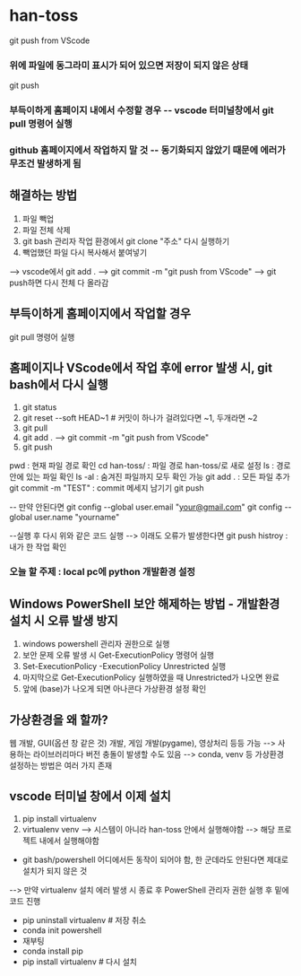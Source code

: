 # han-toss

git push from VScode
### 위에 파일에 동그라미 표시가 되어 있으면 저장이 되지 않은 상태

git push

### 부득이하게 홈페이지 내에서 수정할 경우 -- vscode 터미널창에서 git pull 명령어 실행
### github 홈페이지에서 작업하지 말 것 -- 동기화되지 않았기 때문에 에러가 무조건 발생하게 됨

## 해결하는 방법
1. 파일 빽업
2. 파일 전체 삭제
3. git bash 관리자 작업 환경에서 git clone "주소" 다시 실행하기
4. 빽업했던 파일 다시 복사해서 붙여넣기

--> vscode에서 git add . --> git commit -m "git push from VScode" --> git push하면
다시 전체 다 올라감

## 부득이하게 홈페이지에서 작업할 경우
git pull 명령어 실행

## 홈페이지나 VScode에서 작업 후에 error 발생 시, git bash에서 다시 실행
1. git status
2. git reset --soft HEAD~1 # 커밋이 하나가 걸려있다면 ~1, 두개라면 ~2
3. git pull
4. git add . --> git commit -m "git push from VScode"
5. git push

pwd : 현재 파일 경로 확인
cd han-toss/ : 파일 경로 han-toss/로 새로 설정
ls : 경로 안에 있는 파일 확인
ls -al : 숨겨진 파일까지 모두 확인 가능
git add . : 모든 파일 추가
git commit -m "TEST" : commit 메세지 남기기
git push

-- 만약 안된다면
git config --global user.email "your@gmail.com"
git config --global user.name "yourname"

--실행 후 다시 위와 같은 코드 실행
--> 이래도 오류가 발생한다면
git push
histroy : 내가 한 작업 확인

### 오늘 할 주제 : local pc에 python 개발환경 설정

## Windows PowerShell 보안 해제하는 방법 - 개발환경 설치 시 오류 발생 방지
1. windows powershell 관리자 권한으로 실행
2. 보안 문제 오류 발생 시 Get-ExecutionPolicy 명령어 실행
3. Set-ExecutionPolicy -ExecutionPolicy Unrestricted 실행
4. 마지막으로 Get-ExecutionPolicy 실행하였을 때 Unrestricted가 나오면 완료
5. 앞에 (base)가 나오게 되면 아나콘다 가상환경 설정 확인

## 가상환경을 왜 할까?
웹 개발, GUI(옵션 창 같은 것) 개발, 게임 개발(pygame), 영상처리 등등 가능
--> 사용하는 라이브러리마다 버전 충돌이 발생할 수도 있음
--> conda, venv 등 가상환경 설정하는 방법은 여러 가지 존재

## vscode 터미널 창에서 이제 설치
1. pip install virtualenv
2. virtualenv venv
--> 시스템이 아니라 han-toss 안에서 실행해야함
--> 해당 프로젝트 내에서 실행해야함
- git bash/powershell 어디에서든 동작이 되어야 함, 한 군데라도 안된다면 제대로 설치가 되지 않은 것


--> 만약 virtualenv 설치 에러 발생 시 종료 후 PowerShell 관리자 권한 실행 후 밑에 코드 진행
- pip uninstall virtualenv # 저장 취소
- conda init powershell
- 재부팅
- conda install pip
- pip install virtualenv # 다시 설치

